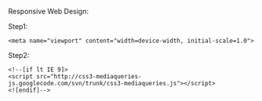 Responsive Web Design:

Step1:
```
<meta name="viewport" content="width=device-width, initial-scale=1.0">
```
Step2:
```
<!--[if lt IE 9]>
<script src="http://css3-mediaqueries-js.googlecode.com/svn/trunk/css3-mediaqueries.js"></script>
<![endif]-->
```
